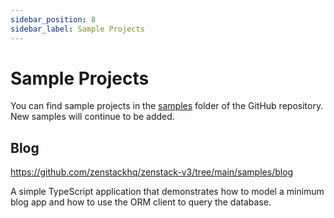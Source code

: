 ```yaml
---
sidebar_position: 8
sidebar_label: Sample Projects
---
```


# Sample Projects

You can find sample projects in the [samples](https://github.com/zenstackhq/zenstack-v3/tree/main/samples) folder of the GitHub repository. New samples will continue to be added.

## Blog

https://github.com/zenstackhq/zenstack-v3/tree/main/samples/blog

A simple TypeScript application that demonstrates how to model a minimum blog app and how to use the ORM client to query the database.


